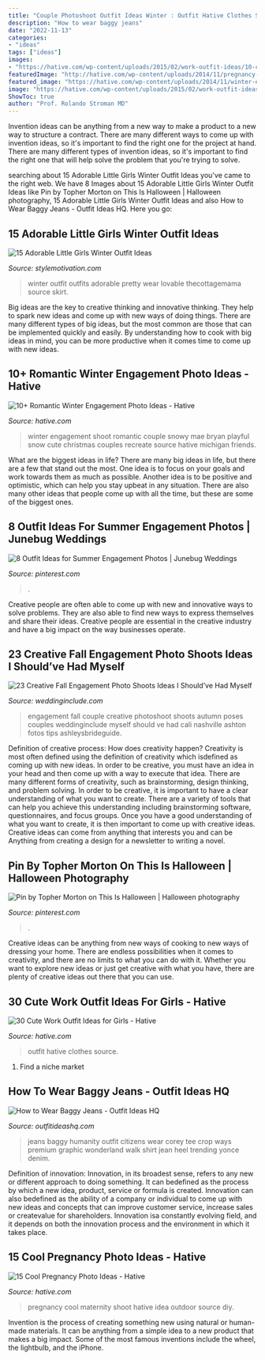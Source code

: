 ```yaml
---
title: "Couple Photoshoot Outfit Ideas Winter : Outfit Hative Clothes Source"
description: "How to wear baggy jeans"
date: "2022-11-13"
categories:
- "ideas"
tags: ["ideas"]
images:
- "https://hative.com/wp-content/uploads/2015/02/work-outfit-ideas/10-cute-work-outfit-ideas-for-girls.jpg"
featuredImage: "http://hative.com/wp-content/uploads/2014/11/pregnancy-photo-ideas/5-cool-pregnancy-photo-ideas.jpg"
featured_image: "https://hative.com/wp-content/uploads/2014/11/winter-engagement-photo-ideas/15-winter-engagement-photo-ideas.jpg"
image: "https://hative.com/wp-content/uploads/2015/02/work-outfit-ideas/10-cute-work-outfit-ideas-for-girls.jpg"
ShowToc: true
author: "Prof. Rolando Stroman MD"
---
```



Invention ideas can be anything from a new way to make a product to a new way to structure a contract. There are many different ways to come up with invention ideas, so it's important to find the right one for the project at hand. There are many different types of invention ideas, so it's important to find the right one that will help solve the problem that you're trying to solve.

	

		
searching about 15 Adorable Little Girls Winter Outfit Ideas you've came to the right web. We have 8 Images about 15 Adorable Little Girls Winter Outfit Ideas like Pin by Topher Morton on This Is Halloween | Halloween photography, 15 Adorable Little Girls Winter Outfit Ideas and also How to Wear Baggy Jeans - Outfit Ideas HQ. Here you go:
		
    
## 15 Adorable Little Girls Winter Outfit Ideas

<img loading=lazy src="http://www.stylemotivation.com/wp-content/uploads/2014/11/little-girls-winter-outfits-9-620x930.jpg" onerror="this.onerror=null;this.src='https://tse4.mm.bing.net/th?id=OIP.RydpZxuFHc7g4Z6wSh_T3gHaLH&amp;pid=15.1';" alt="15 Adorable Little Girls Winter Outfit Ideas">

_Source: stylemotivation.com_

>winter outfit outfits adorable pretty wear lovable thecottagemama source skirt. 

	

Big ideas are the key to creative thinking and innovative thinking. They help to spark new ideas and come up with new ways of doing things. There are many different types of big ideas, but the most common are those that can be implemented quickly and easily. By understanding how to cook with big ideas in mind, you can be more productive when it comes time to come up with new ideas.

    
## 10+ Romantic Winter Engagement Photo Ideas - Hative

<img loading=lazy src="https://hative.com/wp-content/uploads/2014/11/winter-engagement-photo-ideas/15-winter-engagement-photo-ideas.jpg" onerror="this.onerror=null;this.src='https://tse2.mm.bing.net/th?id=OIP.TZWimXESK8WYz4nBQJbutAHaLH&amp;pid=15.1';" alt="10+ Romantic Winter Engagement Photo Ideas - Hative">

_Source: hative.com_

>winter engagement shoot romantic couple snowy mae bryan playful snow cute christmas couples recreate source hative michigan friends. 

	

What are the biggest ideas in life?
There are many big ideas in life, but there are a few that stand out the most. One idea is to focus on your goals and work towards them as much as possible. Another idea is to be positive and optimistic, which can help you stay upbeat in any situation. There are also many other ideas that people come up with all the time, but these are some of the biggest ones.

    
## 8 Outfit Ideas For Summer Engagement Photos | Junebug Weddings

<img loading=lazy src="https://i.pinimg.com/736x/dc/65/5d/dc655dced8dbcb7f3cacfb4f3f7f8d56.jpg" onerror="this.onerror=null;this.src='https://tse3.mm.bing.net/th?id=OIP.OKoP2avPTCHdLi3tnce7MgHaLG&amp;pid=15.1';" alt="8 Outfit Ideas for Summer Engagement Photos | Junebug Weddings">

_Source: pinterest.com_

>. 

	

Creative people are often able to come up with new and innovative ways to solve problems. They are also able to find new ways to express themselves and share their ideas. Creative people are essential in the creative industry and have a big impact on the way businesses operate.

    
## 23 Creative Fall Engagement Photo Shoots Ideas I Should’ve Had Myself

<img loading=lazy src="https://www.weddinginclude.com/wp-content/uploads/2017/06/Engagement-photo-by-Cali-Ashton-Photography.jpg" onerror="this.onerror=null;this.src='https://tse4.mm.bing.net/th?id=OIP.oqCxgDfc6aJNjhuS6HeJ1wHaKy&amp;pid=15.1';" alt="23 Creative Fall Engagement Photo Shoots Ideas I Should’ve Had Myself">

_Source: weddinginclude.com_

>engagement fall couple creative photoshoot shoots autumn poses couples weddinginclude myself should ve had cali nashville ashton fotos tips ashleysbrideguide. 

	

Definition of creative process: How does creativity happen?
Creativity is most often defined using the definition of creativity which isdefined as coming up with new ideas. In order to be creative, you must have an idea in your head and then come up with a way to execute that idea. There are many different forms of creativity, such as brainstorming, design thinking, and problem solving.
In order to be creative, it is important to have a clear understanding of what you want to create. There are a variety of tools that can help you achieve this understanding including brainstorming software, questionnaires, and focus groups. Once you have a good understanding of what you want to create, it is then important to come up with creative ideas. Creative ideas can come from anything that interests you and can be Anything from creating a design for a newsletter to writing a novel.

    
## Pin By Topher Morton On This Is Halloween | Halloween Photography

<img loading=lazy src="https://i.pinimg.com/736x/03/3f/7b/033f7b8688818732dbfaf41c92f306e4.jpg" onerror="this.onerror=null;this.src='https://tse1.mm.bing.net/th?id=OIP.UbkoS_3MxtxsOXU4ZNonOAHaLD&amp;pid=15.1';" alt="Pin by Topher Morton on This Is Halloween | Halloween photography">

_Source: pinterest.com_

>. 

	

Creative ideas can be anything from new ways of cooking to new ways of dressing your home. There are endless possibilities when it comes to creativity, and there are no limits to what you can do with it. Whether you want to explore new ideas or just get creative with what you have, there are plenty of creative ideas out there that you can use.

    
## 30 Cute Work Outfit Ideas For Girls - Hative

<img loading=lazy src="https://hative.com/wp-content/uploads/2015/02/work-outfit-ideas/10-cute-work-outfit-ideas-for-girls.jpg" onerror="this.onerror=null;this.src='https://tse3.mm.bing.net/th?id=OIP.oByHD5ynFzXqeQZh9kw8LQHaQX&amp;pid=15.1';" alt="30 Cute Work Outfit Ideas for Girls - Hative">

_Source: hative.com_

>outfit hative clothes source. 

	

1. Find a niche market 

    
## How To Wear Baggy Jeans - Outfit Ideas HQ

<img loading=lazy src="http://outfitideashq.com/wp-content/uploads/2015/04/outfit-ideas-with-baggy-jeans-2.jpg" onerror="this.onerror=null;this.src='https://tse4.mm.bing.net/th?id=OIP.wScNtblrNM14Ri8IelB4hgHaLH&amp;pid=15.1';" alt="How to Wear Baggy Jeans - Outfit Ideas HQ">

_Source: outfitideashq.com_

>jeans baggy humanity outfit citizens wear corey tee crop ways premium graphic wonderland walk shirt jean heel trending yonce denim. 

	

Definition of innovation:
Innovation, in its broadest sense, refers to any new or different approach to doing something. It can bedefined as the process by which a new idea, product, service or formula is created. Innovation can also bedefined as the ability of a company or individual to come up with new ideas and concepts that can improve customer service, increase sales or createvalue for shareholders. Innovation isa constantly evolving field, and it depends on both the innovation process and the environment in which it takes place.

    
## 15 Cool Pregnancy Photo Ideas - Hative

<img loading=lazy src="http://hative.com/wp-content/uploads/2014/11/pregnancy-photo-ideas/5-cool-pregnancy-photo-ideas.jpg" onerror="this.onerror=null;this.src='https://tse4.mm.bing.net/th?id=OIP.afOQ9INkTX-N4ExvpyYeAwHaLH&amp;pid=15.1';" alt="15 Cool Pregnancy Photo Ideas - Hative">

_Source: hative.com_

>pregnancy cool maternity shoot hative idea outdoor source diy. 

	

Invention is the process of creating something new using natural or human-made materials. It can be anything from a simple idea to a new product that makes a big impact. Some of the most famous inventions include the wheel, the lightbulb, and the iPhone.

